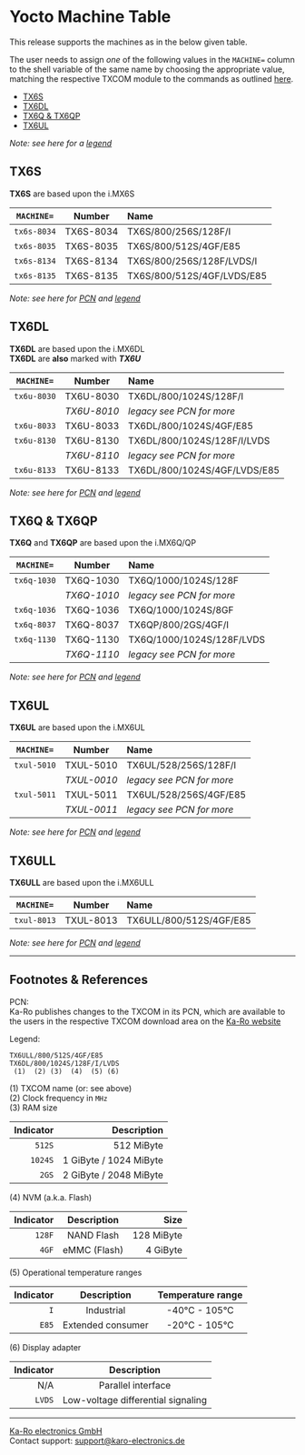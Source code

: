 # Yocto Machine Table
This release supports the machines as in the below given table.

The user needs to assign *one* of the following values in the `MACHINE=` column
to the shell variable of the same name by choosing the appropriate value,
matching the respective TXCOM module to the commands as outlined
[here](yocto_building.md#commands).

* [TX6S](#tx6s)
* [TX6DL](#tx6dl)
* [TX6Q & TX6QP](#tx6q-tx6qp)
* [TX6UL](#tx6ul)

_Note: see here for a [legend](#legend)_

## TX6S
**TX6S** are based upon the i.MX6S

| `MACHINE=`  |   Number  |   Name                            |
|:-----------:|:---------:|:----------------------------------|
| `tx6s-8034` | TX6S-8034 | TX6S/800/256S/128F/I              |
| `tx6s-8035` | TX6S-8035 | TX6S/800/512S/4GF/E85             |
| `tx6s-8134` | TX6S-8134 | TX6S/800/256S/128F/LVDS/I         |
| `tx6s-8135` | TX6S-8135 | TX6S/800/512S/4GF/LVDS/E85        |

_Note: see here for [PCN](#pcn) and [legend](#legend)_

## TX6DL
**TX6DL** are based upon the i.MX6DL  
**TX6DL** are **also** marked with _**TX6U**_

| `MACHINE=`  |   Number    | Name                         |
|:-----------:|:-----------:|:---------------------------- |
| `tx6u-8030` |  TX6U-8030  | TX6DL/800/1024S/128F/I       |
|             | *TX6U-8010* | *legacy see PCN for more*    |
| `tx6u-8033` |  TX6U-8033  | TX6DL/800/1024S/4GF/E85      |
| `tx6u-8130` |  TX6U-8130  | TX6DL/800/1024S/128F/I/LVDS  |
|             | *TX6U-8110* | *legacy see PCN for more*    |
| `tx6u-8133` |  TX6U-8133  | TX6DL/800/1024S/4GF/LVDS/E85 |

_Note: see here for [PCN](#pcn) and [legend](#legend)_


## TX6Q & TX6QP
**TX6Q** and **TX6QP** are based upon the i.MX6Q/QP

| `MACHINE=`  |   Number    | Name                      |
|:-----------:|:-----------:|:------------------------- |
| `tx6q-1030` |  TX6Q-1030  | TX6Q/1000/1024S/128F      |
|             | *TX6Q-1010* | *legacy see PCN for more* |
| `tx6q-1036` |  TX6Q-1036  | TX6Q/1000/1024S/8GF       |
| `tx6q-8037` |  TX6Q-8037  | TX6QP/800/2GS/4GF/I       |
| `tx6q-1130` |  TX6Q-1130  | TX6Q/1000/1024S/128F/LVDS |
|             | *TX6Q-1110* | *legacy see PCN for more* |

_Note: see here for [PCN](#pcn) and [legend](#legend)_

## TX6UL
**TX6UL** are based upon the i.MX6UL

| `MACHINE=`  |   Number    | Name                      |
|:-----------:|:-----------:|:------------------------- |
| `txul-5010` |  TXUL-5010  | TX6UL/528/256S/128F/I     |
|             | *TXUL-0010* | *legacy see PCN for more* |
| `txul-5011` |  TXUL-5011  | TX6UL/528/256S/4GF/E85    |
|             | *TXUL-0011* | *legacy see PCN for more* |

_Note: see here for [PCN](#pcn) and [legend](#legend)_

## TX6ULL
**TX6ULL** are based upon the i.MX6ULL

| `MACHINE=`  |  Number   |   Name                            |
|:-----------:|:---------:|:----------------------------------|
| `txul-8013` | TXUL-8013 | TX6ULL/800/512S/4GF/E85           |

_Note: see here for [PCN](#pcn) and [legend](#legend)_

---
## Footnotes & References
<a id="pcn">PCN</a>:  
Ka-Ro publishes changes to the TXCOM in its PCN, which are available to the
users in the respective TXCOM download area on the [Ka-Ro website][2]

<a id="legend">Legend</a>:
```console
TX6ULL/800/512S/4GF/E85
TX6DL/800/1024S/128F/I/LVDS
 (1)  (2) (3)  (4)  (5) (6)
```

(1) TXCOM name (or: see above)  
(2) Clock frequency in `MHz`  
(3) RAM size  

| Indicator |            Description |
| ---------:| ----------------------:|
|    `512S` |             512 MiByte |
|   `1024S` | 1 GiByte / 1024 MiByte |
|     `2GS` | 2 GiByte / 2048 MiByte |

(4) NVM (a.k.a. Flash)  

| Indicator | Description  |       Size |
| ---------:|:------------:| ----------:|
|    `128F` |  NAND Flash  | 128 MiByte |
|     `4GF` | eMMC (Flash) |  4  GiByte |

(5) Operational temperature ranges  

| Indicator |    Description    | Temperature range |
| ---------:|:-----------------:|:-----------------:|
|       `I` |    Industrial     |   -40°C - 105°C   |
|     `E85` | Extended consumer |   -20°C - 105°C   |

(6) Display adapter  

| Indicator |            Description             |
| ---------:|:----------------------------------:|
|       N/A |         Parallel interface         |
|    `LVDS` | Low-voltage differential signaling |


[2]: http://www.karo-electronics.de

---
[Ka-Ro electronics GmbH](http://www.karo-electronics.de)  
Contact support: support@karo-electronics.de
